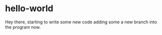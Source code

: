 # hello-world
Hey there, starting to write some new code
adding some a new branch into the program now.

